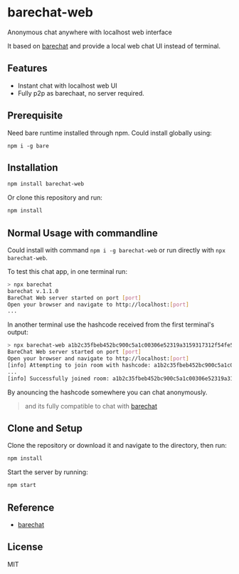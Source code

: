 # barechat-web

Anonymous chat anywhere with localhost web interface

It based on [barechat](https://github.com/gasolin/barechat) and provide a local web chat UI instead of terminal.

## Features

- Instant chat with localhost web UI
- Fully p2p as barechaat, no server required.

## Prerequisite

Need bare runtime installed through npm. Could install globally using:

`npm i -g bare`

## Installation

```bash
npm install barechat-web
```

Or clone this repository and run:

```bash
npm install
```

## Normal Usage with commandline

Could install with command `npm i -g barechat-web` or run directly with `npx barechat-web`.

To test this chat app, in one terminal run:

```sh
> npx barechat
barechat v.1.1.0
BareChat Web server started on port [port]
Open your browser and navigate to http://localhost:[port]
...
```

In another terminal use the hashcode received from the first terminal's output:

```sh
> npx barechat-web a1b2c35fbeb452bc900c5a1c00306e52319a3159317312f54fe5a246d634f51a
BareChat Web server started on port [port]
Open your browser and navigate to http://localhost:[port]
[info] Attempting to join room with hashcode: a1b2c35fbeb452bc900c5a1c00306e52319a3159317312f54fe5a246d634f51a
...
[info] Successfully joined room: a1b2c35fbeb452bc900c5a1c00306e52319a3159317312f54fe5a246d634f51a
```

By anouncing the hashcode somewhere you can chat anonymously.

> and its fully compatible to chat with [barechat](https://github.com/gasolin/barechat)

## Clone and Setup

Clone the repository or download it and navigate to the directory, then run:

```sh
npm install
```

Start the server by running:

```bash
npm start
```

## Reference

- [barechat](https://github.com/gasolin/barechat)

## License

MIT
